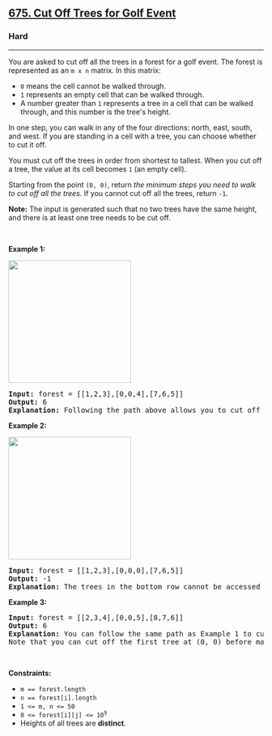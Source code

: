 <h2><a href="https://leetcode.com/problems/cut-off-trees-for-golf-event/">675. Cut Off Trees for Golf Event</a></h2><h3>Hard</h3><hr><div><p>You are asked to cut off all the trees in a forest for a golf event. The forest is represented as an <code>m x n</code> matrix. In this matrix:</p>

<ul>
	<li><code>0</code> means the cell cannot be walked through.</li>
	<li><code>1</code> represents an empty cell that can be walked through.</li>
	<li>A number greater than <code>1</code> represents a tree in a cell that can be walked through, and this number is the tree's height.</li>
</ul>

<p>In one step, you can walk in any of the four directions: north, east, south, and west. If you are standing in a cell with a tree, you can choose whether to cut it off.</p>

<p>You must cut off the trees in order from shortest to tallest. When you cut off a tree, the value at its cell becomes <code>1</code> (an empty cell).</p>

<p>Starting from the point <code>(0, 0)</code>, return <em>the minimum steps you need to walk to cut off all the trees</em>. If you cannot cut off all the trees, return <code>-1</code>.</p>

<p><strong>Note:</strong> The input is generated such that no two trees have the same height, and there is at least one tree needs to be cut off.</p>

<p>&nbsp;</p>
<p><strong class="example">Example 1:</strong></p>
<img alt="" src="https://assets.leetcode.com/uploads/2020/11/26/trees1.jpg" style="width: 242px; height: 242px;">
<pre><strong>Input:</strong> forest = [[1,2,3],[0,0,4],[7,6,5]]
<strong>Output:</strong> 6
<strong>Explanation:</strong> Following the path above allows you to cut off the trees from shortest to tallest in 6 steps.
</pre>

<p><strong class="example">Example 2:</strong></p>
<img alt="" src="https://assets.leetcode.com/uploads/2020/11/26/trees2.jpg" style="width: 242px; height: 242px;">
<pre><strong>Input:</strong> forest = [[1,2,3],[0,0,0],[7,6,5]]
<strong>Output:</strong> -1
<strong>Explanation:</strong> The trees in the bottom row cannot be accessed as the middle row is blocked.
</pre>

<p><strong class="example">Example 3:</strong></p>

<pre><strong>Input:</strong> forest = [[2,3,4],[0,0,5],[8,7,6]]
<strong>Output:</strong> 6
<b>Explanation:</b> You can follow the same path as Example 1 to cut off all the trees.
Note that you can cut off the first tree at (0, 0) before making any steps.
</pre>

<p>&nbsp;</p>
<p><strong>Constraints:</strong></p>

<ul>
	<li><code>m == forest.length</code></li>
	<li><code>n == forest[i].length</code></li>
	<li><code>1 &lt;= m, n &lt;= 50</code></li>
	<li><code>0 &lt;= forest[i][j] &lt;= 10<sup>9</sup></code></li>
	<li>Heights of all trees are <strong>distinct</strong>.</li>
</ul>
</div>